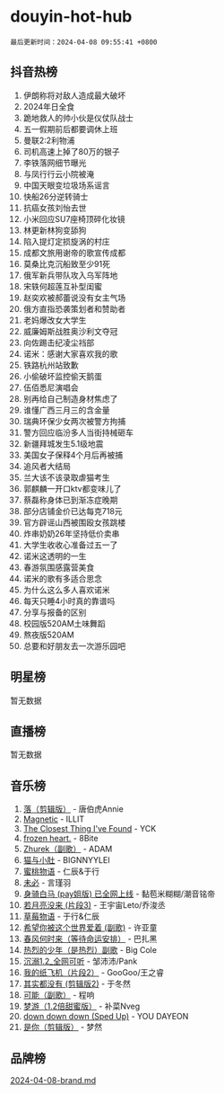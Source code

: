 # douyin-hot-hub

`最后更新时间：2024-04-08 09:55:41 +0800`

## 抖音热榜

1. 伊朗称将对敌人造成最大破坏
1. 2024年日全食
1. 跪地救人的帅小伙是仪仗队战士
1. 五一假期前后都要调休上班
1. 曼联2:2利物浦
1. 司机高速上掉了80万的银子
1. 李铁落网细节曝光
1. 与凤行行云小院被淹
1. 中国天眼变垃圾场系谣言
1. 快船26分逆转骑士
1. 抗癌女孩刘怡去世
1. 小米回应SU7座椅顶碎化妆镜
1. 林更新林狗变舔狗
1. 陷入提灯定损旋涡的村庄
1. 成都文旅用谢帝的歌宣传成都
1. 莫桑比克沉船致至少91死
1. 俄军新兵带队攻入乌军阵地
1. 宋轶何超莲互补型闺蜜
1. 赵奕欢被郝蕾说没有女主气场
1. 俄方直指恐袭策划者和赞助者
1. 老妈爆改女大学生
1. 威廉姆斯战胜奥沙利文夺冠
1. 向佐踢击纪凌尘裆部
1. 诺米：感谢大家喜欢我的歌
1. 铁路杭州站致歉
1. 小偷破坏监控偷天鹅蛋
1. 伍佰悉尼演唱会
1. 别再给自己制造身材焦虑了
1. 谁懂广西三月三的含金量
1. 瑞典环保少女两次被警方拘捕
1. 警方回应临汾多人当街持械砸车
1. 新疆拜城发生5.1级地震
1. 美国女子保释4个月后再被捕
1. 追风者大结局
1. 兰大该不该录取虐猫考生
1. 郭麒麟一开口ktv都变味儿了
1. 蔡磊称身体已到渐冻症晚期
1. 部分店铺金价已达每克718元
1. 官方辟谣山西被围殴女孩跳楼
1. 炸串奶奶26年坚持低价卖串
1. 大学生收收心准备过五一了
1. 诺米这透明的一生
1. 春游氛围感露营美食
1. 诺米的歌有多适合思念
1. 为什么这么多人喜欢诺米
1. 每天只睡4小时真的靠谱吗
1. 分享与报备的区别
1. 校园版520AM土味舞蹈
1. 熬夜版520AM
1. 总要和好朋友去一次游乐园吧

## 明星榜

暂无数据

## 直播榜

暂无数据

## 音乐榜

1. [落（剪辑版）](https://sf27-cdn-tos.douyinstatic.com/obj/tos-cn-ve-2774/o0h6HvN1BBbli9LtU3i5fQIleBQMF5Cg4TZmmC) - 唐伯虎Annie
1. [Magnetic](https://sf3-cdn-tos.douyinstatic.com/obj/tos-cn-ve-2774/oAQCYdBNZfLACGDmVFAsfAtpy32tqErgQ3XgBN) - ILLIT
1. [The Closest Thing I've Found](https://sf3-cdn-tos.douyinstatic.com/obj/tos-cn-ve-2774/514ab5d9146f4d2ca454b7adff8e5e4d) - YCK
1. [frozen heart.](https://sf5-hl-cdn-tos.douyinstatic.com/obj/tos-cn-ve-2774/oIIWJfyjIACZA9zQMtnJ6hQQhFC4vhCupoRBsO) - 8Bite
1. [Zhurek（副歌）](https://sf6-cdn-tos.douyinstatic.com/obj/tos-cn-ve-2774/ooQm8FBZQDlf0btEYgVpCcSCQfrdJGBEKZYBGS) - ADAM
1. [猫与小肚](https://sf6-cdn-tos.douyinstatic.com/obj/tos-cn-ve-2774/osZeoClMECgK8DYl6VebABgbchEtPYQjZEnRtd) - BIGNNYYLEI
1. [蜜桃物语](https://sf6-cdn-tos.douyinstatic.com/obj/tos-cn-ve-2774/oIhOSCZtIACtYU4XQkngiW9kCBfVD1Fz9IYeqL) - 仁辰&于行
1. [未必](https://sf3-cdn-tos.douyinstatic.com/obj/tos-cn-ve-2774/ogntQMFnKQDZUgTCYuJgfLEtleYZZFxBQqhhFB) - 言瑾羽
1. [身骑白马 (pay姐版) 已全网上线](https://sf5-hl-cdn-tos.douyinstatic.com/obj/tos-cn-ve-2774/oQLO5ZgLsFkaDhdIIveF2zUCgfweY0gWaH4AQG) - 黏苞米糊糊/潮音铭帝
1. [若月亮没来 (片段3)](https://sf5-hl-cdn-tos.douyinstatic.com/obj/tos-cn-ve-2774/okfyEUsGW1B1ovJi5JiN9IjvAT2lMwA054GoEB) - 王宇宙Leto/乔浚丞
1. [草莓物语](https://sf5-hl-cdn-tos.douyinstatic.com/obj/tos-cn-ve-2774/okynhJ7jEAIIZBfsLgYMEI8QC3WbQNN66RKzhT) - 于行&仁辰
1. [希望你被这个世界爱着 (副歌)](https://sf5-hl-cdn-tos.douyinstatic.com/obj/tos-cn-ve-2774/oUHCmWQfZlE3QQBKBeD8rCFLpJzPgCpImhsxMt) - 许亚童
1. [春风何时来（等待命运安排）](https://sf3-cdn-tos.douyinstatic.com/obj/tos-cn-ve-2774/oICBNbD3gelMfB4WgiD1KI2jQtXZE2FgHLwtsl) - 巴扎黑
1. [热烈的少年（是热烈）副歌](https://sf5-hl-cdn-tos.douyinstatic.com/obj/tos-cn-ve-2774/owVNI0CLDAUMtSz6TEYvfFBFL4UDFFhLfgK8fa) - Big Cole
1. [沉溺1.2_全网可听](https://sf6-cdn-tos.douyinstatic.com/obj/tos-cn-ve-2774/ok2QoiBqsWAX9McZmWiI9gAB0EzwD4Xj6yfmtH) - 邹沛沛/Pank
1. [我的纸飞机（片段2）](https://sf5-hl-cdn-tos.douyinstatic.com/obj/tos-cn-ve-2774/oM2ZrKcg2CD5AeRB2gkeXOFB1IxAGJdZPazYHf) - GooGoo/王之睿
1. [其实都没有 (剪辑版2)](https://sf5-hl-cdn-tos.douyinstatic.com/obj/tos-cn-ve-2774/oEBNQenHZtBhxYjGgUDQk0BCHTigQafgFlbQ7k) - 于冬然
1. [可能（副歌）](https://sf5-hl-cdn-tos.douyinstatic.com/obj/tos-cn-ve-2774/cde1731888894259b333569393c2fb51) - 程响
1. [梦游（1.2倍甜蜜版）](https://sf5-hl-cdn-tos.douyinstatic.com/obj/tos-cn-ve-2774/o4gyAUm8hwufoEABmwVIiQtHsFuGzAEEWtNMzo) - 补菜Nveg
1. [down down down (Sped Up)](https://sf3-cdn-tos.douyinstatic.com/obj/tos-cn-ve-2774/ow80iABiXIO9DsFwK6WeZKMaJRi3BPJAotDy8m) - YOU DAYEON
1. [是你（剪辑版）](https://sf5-hl-cdn-tos.douyinstatic.com/obj/tos-cn-ve-2774/46019dae783c4c969944217fe1cfafc4) - 梦然

## 品牌榜

[2024-04-08-brand.md](2024-04-08-brand.md)
